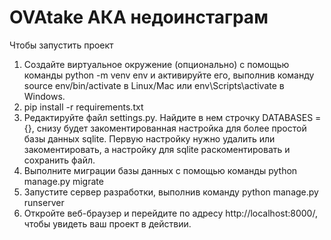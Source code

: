 # OVAtake АКА недоинстаграм
Чтобы запустить проект
1.  Создайте виртуальное окружение (опционально) с помощью команды python -m venv env и активируйте его, выполнив команду source env/bin/activate в Linux/Mac или env\Scripts\activate в Windows.
2.  pip install -r requirements.txt
3.  Редактируйте файл settings.py. Найдите в нем строчку DATABASES = {}, снизу будет закоментированная настройка для более простой базы данных sqlite. Первую настройку нужно удалить или закоментировать, а настройку для sqlite раскоментировать и сохранить файл.
4.  Выполните миграции базы данных с помощью команды python manage.py migrate
5.  Запустите сервер разработки, выполнив команду python manage.py runserver
6.	Откройте веб-браузер и перейдите по адресу http://localhost:8000/, чтобы увидеть ваш проект в действии.
